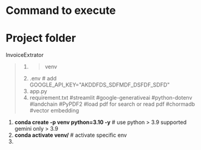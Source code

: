 # Command to execute

# Project folder
InvoiceExtrator
>  1. >venv
>  2. .env # add GOOGLE_API_KEY="AKDDFDS_SDFMDF_DSFDF_SDFD"
>  3. app.py
>  4. requirement.txt
        #streamlit
>       #google-generativeai
>       #python-dotenv
>       #landchain
>       #PyPDF2 #load pdf for search or read pdf
>       #chormadb #vector embedding

1. **conda create -p venv python=3.10 -y** # use python > 3.9 supported gemini only > 3.9
2. **conda activate venv/** # activate specific env
3.
